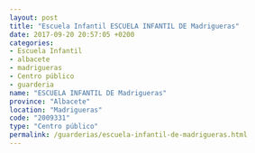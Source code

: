 ```yaml
---
layout: post
title: "Escuela Infantil ESCUELA INFANTIL DE Madrigueras"
date: 2017-09-20 20:57:05 +0200
categories:
- Escuela Infantil
- albacete
- madrigueras
- Centro público
- guarderia
name: "ESCUELA INFANTIL DE Madrigueras"
province: "Albacete"
location: "Madrigueras"
code: "2009331"
type: "Centro público"
permalink: /guarderias/escuela-infantil-de-madrigueras.html
---
```

